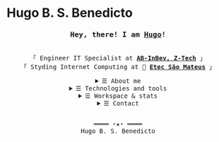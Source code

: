 # Hugo B. S. Benedicto

<h3 align="center"><samp>Hey, there! I am <b><a rel="nofollow noopener noreferrer" target="_blank" href="https://www.linkedin.com/in/hugobsb">Hugo</a>!</b></samp></h3>
<p align="center"><br>
  <samp>
    「 Engineer IT Specialist at <b><a rel="nofollow noopener noreferrer" target="_blank" href="https://www.ab-inbev.com">AB-InBev, Z-Tech</a></b> 」<br>
    「 Styding Internet Computing at 🏦 <b><a rel="nofollow noopener noreferrer" target="_blank" href="https://www.etecsaomateus.com.br">Etec São Mateus</a></b> 」<br>
  </samp>
</p>
<details align="center">
   <summary> <samp>&#9776; About me</samp></summary>

  - 📚 An Information Systems enthusiastic, I studied it deeply, thus becoming a Full Stack Developer at the age of 17, shortly after being emancipated at age 16. At 18, Engineer IT Specialist.


  - 💻 My parents gave me my first computer as soon as I was born. Until then, I have been programming and structuring systems since I was 15 years old.
</details>
<details align="center">
   <summary> <samp>&#9776; Technologies and tools</samp></summary><br>
   <p float="left">

  <img src="https://img.shields.io/badge/React-20232A?style=for-the-badge&logo=react&logoColor=61DAFB" />
  
  <img src="https://img.shields.io/badge/React_Router-CA4245?style=for-the-badge&logo=react-router&logoColor=white" />
  
  <img src="https://img.shields.io/badge/React_Native-20232A?style=for-the-badge&logo=react&logoColor=61DAFB" />
  
  <img src="https://img.shields.io/badge/Node.js-43853D?style=for-the-badge&logo=node.js&logoColor=white" />
  
  <img src="https://img.shields.io/badge/Express.js-404D59?style=for-the-badge" />
  
  <img src="https://img.shields.io/badge/JavaScript-323330?style=for-the-badge&logo=javascript&logoColor=F7DF1E" />
  
  <img src="https://img.shields.io/badge/Kotlin-0095D5?&style=for-the-badge&logo=kotlin&logoColor=white" />
  
  <img src="https://img.shields.io/badge/MySQL-00000F?style=for-the-badge&logo=mysql&logoColor=white" />
  
  <img src="https://img.shields.io/badge/SQLite-07405E?style=for-the-badge&logo=sqlite&logoColor=white" />
  
  <img src="https://img.shields.io/badge/MongoDB-4EA94B?style=for-the-badge&logo=mongodb&logoColor=white" />
  
  <img src="https://img.shields.io/badge/Netlify-00C7B7?style=for-the-badge&logo=netlify&logoColor=white" />
  
  <img src="https://img.shields.io/badge/Heroku-430098?style=for-the-badge&logo=heroku&logoColor=white" />

</p>
</details>
<details align="center">
   <summary> <samp>&#9776; Workspace & stats</samp></summary><br>
   <p float="left">

  <img alt="Windows" src="https://img.shields.io/badge/Windows-10-0078D6?style=for-the-badge&logo=windows&logoColor=white" />
     
  <img alt="Ubuntu" src="https://img.shields.io/badge/Ubuntu-E95420?style=for-the-badge&logo=ubuntu&logoColor=white" />

  <img alt="Intel Core I7" src="https://img.shields.io/badge/Intel-Core_i7_8th-8700?style=for-the-badge&logo=intel&logoColor=white" />
  
  <img alt="NVIDIA GTX 1650" src="https://img.shields.io/badge/NVIDIA-GTX1650-76B900?style=for-the-badge&logo=nvidia&logoColor=white" />
  
</p>

<p align="center">
  <img src="https://github-readme-stats.vercel.app/api?username=Hugobsb&&show_icons=true&title_color=ffffff&icon_color=bb2acf&text_color=daf7dc&bg_color=151515" />
  <br />
  <img src="https://github-readme-stats.vercel.app/api/wakatime?username=Hugobsb" />
</p>
</details>
<details align="center">
   <summary> <samp>&#9776; Contact</samp></summary><br>

   [![LinkedIn](https://img.shields.io/badge/LinkedIn-0077B5?style=for-the-badge&logo=linkedin&logoColor=white)](https://www.linkedin.com/in/hugobsb/) [![Gmail](https://img.shields.io/badge/Gmail-D14836?style=for-the-badge&logo=gmail&logoColor=white)](mailto:hugobsbenedicto@gmail.com?subject=Subject&amp;body=Message) [![Whatsapp](https://img.shields.io/badge/WhatsApp-25D366?style=for-the-badge&logo=whatsapp&logoColor=white)](https://web.whatsapp.com/send?phone=5511983022367&text=Hello+from+GitHub) [![Telegram](https://img.shields.io/badge/Telegram-2CA5E0?style=for-the-badge&logo=telegram&logoColor=white)](https://t.me/hugobenedicto) [![Instagram](https://img.shields.io/badge/Instagram-E4405F?style=for-the-badge&logo=instagram&logoColor=white)](https://www.instagram.com/hugobsb1)
</details>
<br>
<samp>
  <p align="center">
    ════ ⋆★⋆ ════<br>
    Hugo B. S. Benedicto<br><br>
    <!--     Credits: <a href="https://github.com/kevinjycui/kevinjycui">kevinjycui</a> -->
  </p>
</samp>
